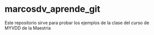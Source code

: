 # marcosdv_aprende_git
Este repositorio sirve para probar los ejemplos de la clase del curso de MYVDD de la Maestría
